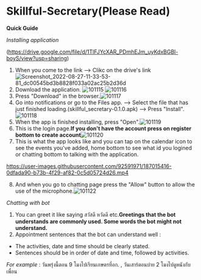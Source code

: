 # Skillful-Secretary(Please Read)
**Quick Guide**

_Installing application_

(https://drive.google.com/file/d/1TlFJYcXAR_PDmhEJm_uyKdxBGBl-boyS/view?usp=sharing)

1. When you come to the link --> Clikc on the drive's link ![Screenshot_2022-08-27-11-33-53-81_dc00545bd3b8828f033a02ac25b2d36d](https://user-images.githubusercontent.com/92591971/187014775-18d00730-9b33-4b43-98e0-e3c2859f351d.jpg)
2. Download the application. ![101115](https://user-images.githubusercontent.com/92591971/187014930-9320386a-8549-4039-8650-2b1b3b890f77.jpg)
![101116](https://user-images.githubusercontent.com/92591971/187014939-aaa16529-a99f-49d0-a66c-38435c5c6fed.jpg)
3. Press "Download" in the browser.![101117](https://user-images.githubusercontent.com/92591971/187014973-621cb908-bb93-4d16-8c58-23a7b64bafd9.jpg)
4. Go into notifications or go to the Files app. --> Select the file that has just finished loading.(skillful_secretary-0.1.0.apk) --> Press "Install".![101118](https://user-images.githubusercontent.com/92591971/187015015-cad166db-53e0-42d1-9a09-ffa98d35fb96.jpg)
5. When the app is finished installing, press "Open".![101119](https://user-images.githubusercontent.com/92591971/187015061-1d6a1147-6b62-45d8-a88c-9d46a8249b16.jpg)
6. This is the login page.**If you don't have the account press on register bottom to create account**![101120](https://user-images.githubusercontent.com/92591971/187015380-04b7729d-0280-4897-9167-a5e4f0b22e90.jpg)
7. This is what the app looks like and you can tap on the calendar icon to see the events you've added, home bottom to see what id you logined or chatting bottom to talking with the application. 

https://user-images.githubusercontent.com/92591971/187015416-0dfada90-b73b-4f29-af82-0c5d05724d26.mp4


8. And when you go to chatting page press the "Allow" button to allow the use of the microphone.![101122](https://user-images.githubusercontent.com/92591971/187015473-6f9bfd1b-0a3a-4f7f-a42e-4cd165f30a88.jpg)

_Chatting with bot_
1. You can greet it like saying สวัสดี หวัดดี etc.**Greetings that the bot understands are commonly used. Some words the bot might not understand.**
2. Appointment sentences that the bot can understand well :
- The activities, date and time should be clearly stated.
- Sentences should be in order of date and time, followed by activities.

_For example_ : วันพรุ่งนี้ตอน 9 โมงไปเรียนเกษตรที่อก. , วันเสาร์ตอนบ่าย 2 โมงไปดูหนังกับเพื่อน 
